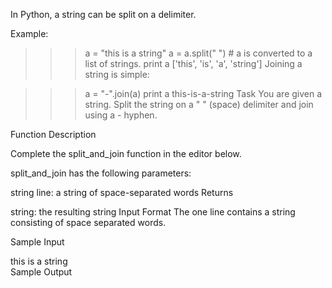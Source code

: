 In Python, a string can be split on a delimiter.

Example:

>>> a = "this is a string"
>>> a = a.split(" ") # a is converted to a list of strings. 
>>> print a
['this', 'is', 'a', 'string']
Joining a string is simple:

>>> a = "-".join(a)
>>> print a
this-is-a-string 
Task
You are given a string. Split the string on a " " (space) delimiter and join using a - hyphen.

Function Description

Complete the split_and_join function in the editor below.

split_and_join has the following parameters:

string line: a string of space-separated words
Returns

string: the resulting string
Input Format
The one line contains a string consisting of space separated words.

Sample Input

this is a string   
Sample Output

